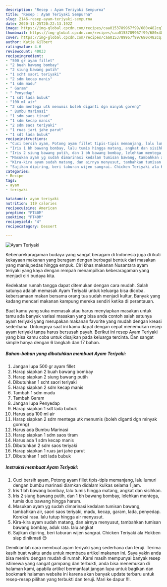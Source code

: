 ```yaml
---
description: "Resep : Ayam Teriyaki Sempurna"
title: "Resep : Ayam Teriyaki Sempurna"
slug: 2146-resep-ayam-teriyaki-sempurna
date: 2020-11-25T20:22:13.192Z
image: https://img-global.cpcdn.com/recipes/caa0153789967f99/680x482cq70/ayam-teriyaki-foto-resep-utama.jpg
thumbnail: https://img-global.cpcdn.com/recipes/caa0153789967f99/680x482cq70/ayam-teriyaki-foto-resep-utama.jpg
cover: https://img-global.cpcdn.com/recipes/caa0153789967f99/680x482cq70/ayam-teriyaki-foto-resep-utama.jpg
author: Katie Gilbert
ratingvalue: 4.6
reviewcount: 40033
recipeingredient:
- "500 gr ayam fillet"
- "2 buah bawang bombay"
- "2 siung bawang putih"
- "1 scht saori teriyaki"
- "2 sdm kecap manis"
- "1 sdm madu"
- " Garam"
- " Penyedap"
- "1 sdt lada bubuk"
- "100 ml air"
- "2 sdm mentega utk menumis boleh diganti dgn minyak goreng"
- " Bumbu Marinasi"
- "1 sdm saos tiram"
- "1 sdm kecap manis"
- "2 sdm saos teriyaki"
- "1 ruas jari jahe parut"
- "1 sdt lada bubuk"
recipeinstructions:
- "Cuci bersih ayam, Potong ayam fillet tipis-tipis memanjang, lalu lumuri dengan bumbu marinasi diamkan didalam kulkas selama 1 jam."
- "Iris 1 bh bawang bombay, lalu tumis hingga matang, angkat dan sisihkan."
- "Iris 2 siung bawang putih, dan 1 bh bawang bombay, lelehkan mentega, tumis duo bawang hingga harum."
- "Masukan ayam yg sudah dimarinasi kedalam tumisan bawang, tambahkan air, saori saos teriyaki, madu, kecap, garam, lada, penyedap. Koreksi rasa. lalu tutup hingga air menyusut."
- "Kira-kira ayam sudah matang, dan airnya menyusut, tambahkan tumisan bawang bombay, aduk rata. lalu angkat"
- "Sajikan dipiring, beri taburan wijen sangrai. Chicken Teriyaki ala Hokben siap dinikmati 😊"
categories:
- Recipe
tags:
- ayam
- teriyaki

katakunci: ayam teriyaki 
nutrition: 119 calories
recipecuisine: American
preptime: "PT40M"
cooktime: "PT49M"
recipeyield: "4"
recipecategory: Dessert

---
```



![Ayam Teriyaki](https://img-global.cpcdn.com/recipes/caa0153789967f99/680x482cq70/ayam-teriyaki-foto-resep-utama.jpg)

Kebenarekaragaman budaya yang sangat beragam di Indonesia juga di ikuti kekayaan makanan yang beragam dengan berbagai bentuk dari masakan yang manis,pedas hingga empuk. Ciri khas makanan Nusantara ayam teriyaki yang kaya dengan rempah menampilkan keberaragaman yang menjadi ciri budaya kita.


Kedekatan rumah tangga dapat ditemukan dengan cara mudah. Salah satunya adalah memasak Ayam Teriyaki untuk keluarga bisa dicoba. kebersamaan makan bersama orang tua sudah menjadi kultur, Banyak yang kadang mencari makanan kampung mereka sendiri ketika di perantauan.



Buat kamu yang suka memasak atau harus menyiapkan masakan untuk tamu ada banyak variasi masakan yang bisa anda contoh salah satunya ayam teriyaki yang merupakan makanan favorite yang mudah dengan kreasi sederhana. Untungnya saat ini kamu dapat dengan cepat menemukan resep ayam teriyaki tanpa harus bersusah payah.
Berikut ini resep Ayam Teriyaki yang bisa kamu coba untuk disajikan pada keluarga tercinta. Dan sangat simple hanya dengan 6 langkah dan 17 bahan.


<!--inarticleads1-->

##### Bahan-bahan yang dibutuhkan membuat Ayam Teriyaki:

1. Jangan lupa 500 gr ayam fillet
1. Harap siapkan 2 buah bawang bombay
1. Harap siapkan 2 siung bawang putih
1. Dibutuhkan 1 scht saori teriyaki
1. Harap siapkan 2 sdm kecap manis
1. Tambah 1 sdm madu
1. Tambah  Garam
1. Jangan lupa  Penyedap
1. Harap siapkan 1 sdt lada bubuk
1. Harus ada 100 ml air
1. Harap siapkan 2 sdm mentega utk menumis (boleh diganti dgn minyak goreng)
1. Harus ada  Bumbu Marinasi
1. Harap siapkan 1 sdm saos tiram
1. Harus ada 1 sdm kecap manis
1. Dibutuhkan 2 sdm saos teriyaki
1. Harap siapkan 1 ruas jari jahe parut
1. Dibutuhkan 1 sdt lada bubuk




<!--inarticleads2-->

##### Instruksi membuat  Ayam Teriyaki:

1. Cuci bersih ayam, Potong ayam fillet tipis-tipis memanjang, lalu lumuri dengan bumbu marinasi diamkan didalam kulkas selama 1 jam.
1. Iris 1 bh bawang bombay, lalu tumis hingga matang, angkat dan sisihkan.
1. Iris 2 siung bawang putih, dan 1 bh bawang bombay, lelehkan mentega, tumis duo bawang hingga harum.
1. Masukan ayam yg sudah dimarinasi kedalam tumisan bawang, tambahkan air, saori saos teriyaki, madu, kecap, garam, lada, penyedap. Koreksi rasa. lalu tutup hingga air menyusut.
1. Kira-kira ayam sudah matang, dan airnya menyusut, tambahkan tumisan bawang bombay, aduk rata. lalu angkat
1. Sajikan dipiring, beri taburan wijen sangrai. Chicken Teriyaki ala Hokben siap dinikmati 😊




Demikianlah cara membuat ayam teriyaki yang sederhana dan teruji. Terima kasih buat waktu anda untuk membaca artikel makanan ini. Saya yakin anda bisa meniru dengan mudah di rumah. Kami masih mempunyai banyak resep istimewa yang sangat gampang dan terbukti, anda bisa menemukan di halaman kami, apabila artikel bermanfaat jangan lupa untuk bagikan dan bookmark halaman website ini karena akan banyak update terbaru untuk resep-resep pilihan yang terbukti dan teruji. Mari ke dapur !!!. 
